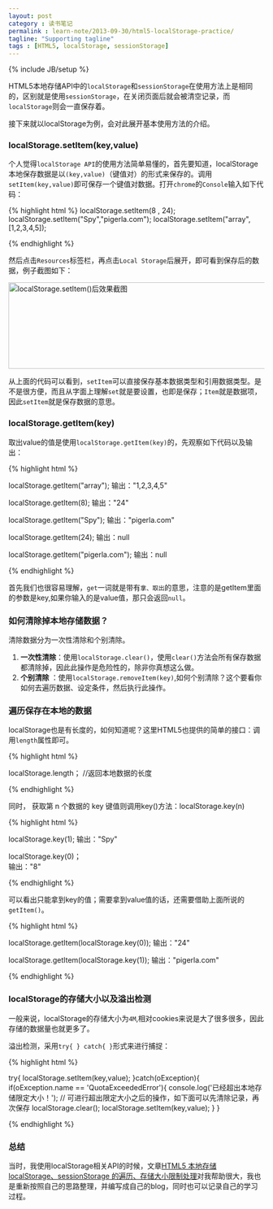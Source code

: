 ```yaml
---
layout: post
category : 读书笔记
permalink : learn-note/2013-09-30/html5-localStorage-practice/
tagline: "Supporting tagline"
tags : [HTML5, localStorage, sessionStorage]
---
```


{% include JB/setup %}

HTML5本地存储API中的`localStorage`和`sessionStorage`在使用方法上是相同的，区别就是使用`sessionStorage`，在关闭页面后就会被清空记录，而`localStorage`则会一直保存着。

接下来就以localStorage为例，会对此展开基本使用方法的介绍。

### localStorage.setItem(key,value) ###

个人觉得`localStorage API`的使用方法简单易懂的，首先要知道，localStorage本地保存数据是以`(key,value)`（键值对）的形式来保存的。调用`setItem(key,value)`即可保存一个键值对数据。打开`chrome`的`Console`输入如下代码：
<!--break-->
{% highlight html %} 
localStorage.setItem(8 , 24);
localStorage.setItem("Spy","pigerla.com");
localStorage.setItem("array",[1,2,3,4,5]);

{% endhighlight %}

然后点击`Resources`标签栏，再点击`Local Storage`后展开，即可看到保存后的数据，例子截图如下：

<img src="http://pigerla.com/assets/images/20130930/setItem.jpg" alt="localStorage.setItem()后效果截图" title="localStorage.setItem()后效果截图" width="527" height="170" />

从上面的代码可以看到，`setItem`可以直接保存基本数据类型和引用数据类型。是不是很方便，而且从字面上理解`set`就是要设置，也即是保存；`Item`就是数据项，因此`setItem`就是保存数据的意思。

### localStorage.getItem(key) ###

取出value的值是使用`localStorage.getItem(key)`的，先观察如下代码以及输出：

{% highlight html %}

localStorage.getItem("array");
输出："1,2,3,4,5"

localStorage.getItem(8);
输出："24"

localStorage.getItem("Spy");
输出："pigerla.com"

localStorage.getItem(24);
输出：null

localStorage.getItem("pigerla.com");
输出：null

{% endhighlight %}

首先我们也很容易理解，`get`一词就是带有`拿、取出`的意思，注意的是getItem里面的参数是key,如果你输入的是value值，那只会返回`null`。

### 如何清除掉本地存储数据？ ###

清除数据分为一次性清除和个别清除。

1. **一次性清除**：使用`localStorage.clear()`，使用`clear()`方法会所有保存数据都清除掉，因此此操作是危险性的，除非你真想这么做。
2. **个别清除** ：使用`localStorage.removeItem(key)`,如何个别清除？这个要看你如何去遍历数据、设定条件，然后执行此操作。

### 遍历保存在本地的数据 ###

localStorage也是有长度的，如何知道呢？这里HTML5也提供的简单的接口：调用`length`属性即可。

{% highlight html %}

localStorage.length；    //返回本地数据的长度

{% endhighlight %}

同时， 获取第 n 个数据的 key 键值则调用key()方法：localStorage.key(n)

{% highlight html %}

localStorage.key(1);
输出："Spy"

localStorage.key(0)；   
输出："8"

{% endhighlight %}

可以看出只能拿到key的值；需要拿到value值的话，还需要借助上面所说的`getItem()`。

{% highlight html %}

localStorage.getItem(localStorage.key(0));
输出："24"

localStorage.getItem(localStorage.key(1));
输出："pigerla.com"

{% endhighlight %}

### localStorage的存储大小以及溢出检测 ###

一般来说，localStorage的存储大小为`4M`,相对cookies来说是大了很多很多，因此存储的数据量也就更多了。

溢出检测，采用`try{ } catch{ }`形式来进行捕捉：

{% highlight html %}

try{
		localStorage.setItem(key,value);
}catch(oException){
	if(oException.name == 'QuotaExceededError'){
		console.log('已经超出本地存储限定大小！');
			// 可进行超出限定大小之后的操作，如下面可以先清除记录，再次保存
		localStorage.clear();
		localStorage.setItem(key,value);
	}
}

{% endhighlight %}

### 总结 ###

当时，我使用localStorage相关API的时候，文章[HTML5 本地存储 localStorage、sessionStorage 的遍历、存储大小限制处理](http://lzw.me/a/html5-localstorage.html "HTML5 本地存储 localStorage、sessionStorage 的遍历、存储大小限制处理")对我帮助很大，我也是重新按照自己的思路整理，并编写成自己的blog，同时也可以记录自己的学习过程。
